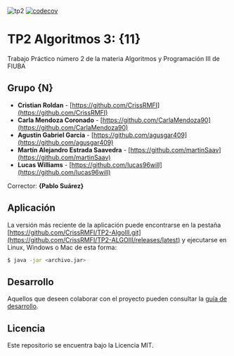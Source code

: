 ![tp2](https://github.com/CrissRMFI/TP2-ALGOIII/actions/workflows/build.yml/badge.svg) [![codecov](https://codecov.io/gh/CrissRMFI/TP2-ALGOIII/branch/master/graph/badge.svg)](https://codecov.io/gh/CrissRMFI/TP2-ALGOIII)

# TP2 Algoritmos 3: {11} 

Trabajo Práctico número 2 de la materia Algoritmos y Programación III de FIUBA

## Grupo {N}

* **Cristian Roldan** - [https://github.com/CrissRMFI](https://github.com/CrissRMFI)
* **Carla Mendoza Coronado** - [https://github.com/CarlaMendoza90](https://github.com/CarlaMendoza90)
* **Agustin Gabriel Garcia** - [https://github.com/agusgar409](https://github.com/agusgar409)
* **Martín Alejandro Estrada Saavedra** - [https://github.com/martinSaav](https://github.com/martinSaav)
* **Lucas Williams** - [https://github.com/lucas96will](https://github.com/lucas96will)

Corrector: **{Pablo Suárez}**

## Aplicación

La versión más reciente de la aplicación puede encontrarse en la pestaña [https://github.com/CrissRMFI/TP2-AlgoIII.git](https://github.com/CrissRMFI/TP2-ALGOIII/releases/latest) y ejecutarse en Linux, Windows o Mac de esta forma:

```bash
$ java -jar <archivo.jar>
```

## Desarrollo

Aquellos que deseen colaborar con el proyecto pueden consultar la [guía de desarrollo](./docs/Desarrollo.md).

## Licencia

Este repositorio se encuentra bajo la Licencia MIT.
